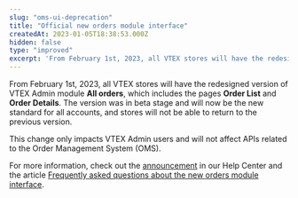 ```yaml
---
slug: "oms-ui-deprecation"
title: "Official new orders module interface"
createdAt: 2023-01-05T18:38:53.000Z
hidden: false
type: "improved"
excerpt: 'From February 1st, 2023, all VTEX stores will have the redesigned version of VTEX Admin module All orders.'
---
```


From February 1st, 2023, all VTEX stores will have the redesigned version of VTEX Admin module **All orders**, which includes the pages **Order List** and **Order Details**. The version was in beta stage and will now be the new standard for all accounts, and stores will not be able to return to the previous version. 

This change only impacts VTEX Admin users and will not affect APIs related to the Order Management System (OMS).

For more information, check out the [announcement](https://help.vtex.com/en/announcements/new-orders-module-interface-official--r647iGCF2d4Xjll6r0Etz) in our Help Center and the article [Frequently asked questions about the new orders module interface](https://help.vtex.com/en/tutorial/frequently-asked-questions-new-orders-module-interface--1mgSrqT2X3lxIkccEv8bLW).